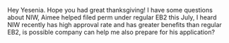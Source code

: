 Hey Yesenia. Hope you had great thanksgiving!
I have some questions about NIW, Aimee helped filed perm under regular EB2 this July, I heard NIW recently has high approval rate and has greater benefits than regular EB2, is possible company can help me also prepare for his application?



